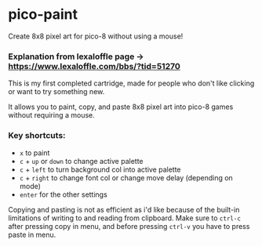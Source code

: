 # pico-paint
Create 8x8 pixel art for pico-8 without using a mouse!

### Explanation from lexaloffle page -> https://www.lexaloffle.com/bbs/?tid=51270

This is my first completed cartridge, made for people who don't like clicking or want to try something new.

It allows you to paint, copy, and paste 8x8 pixel art into pico-8 games without requiring a mouse.

### Key shortcuts:
- `x` to paint
- `c` + `up` or `down` to change active palette
- `c` + `left` to turn background col into active palette
- `c` + `right` to change font col or change move delay (depending on mode)
- `enter` for the other settings

Copying and pasting is not as efficient as i'd like because of the built-in limitations of writing to and reading from clipboard. Make sure to `ctrl-c` after pressing copy in menu, and before pressing `ctrl-v` you have to press paste in menu.

